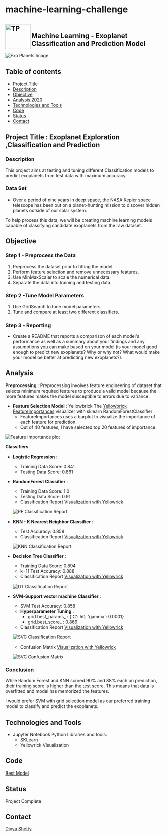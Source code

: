 # machine-learning-challenge<img src="./Images/ML.jpg" alt="TP" align='left'  width="80" height="80"><br/>**Machine Learning - Exoplanet Classification and Prediction Model**---![Exo Planets Image](./Images/exoplanets.jpg)## Table of contents* [Project Title](#description)* [Description](#description)* [Objective](#objective)* [Analysis 2020](#analysis-2020)* [Technologies and Tools](#technologies-and-tools)* [Code](#code)* [Status](#status)* [Contact](#contact)## Project Title : Exoplanet Exploration ,Classification and Prediction### Description This project aims at testing and tuning different Classification models to predict exoplanets from test data with maximum accuracy. ### Data Set- Over a period of nine years in deep space, the NASA Kepler space telescope has been out on a planet-hunting mission to discover hidden planets outside of our solar system.To help process this data, we will be creating  machine learning models capable of classifying candidate exoplanets from the raw dataset.		## Objective### Step 1 - Preprocess the Data1. Preprocess the dataset prior to fitting the model.2. Perform feature selection and remove unnecessary features.3. Use MinMaxScaler to scale the numerical data.4. Separate the data into training and testing data.	    ### Step 2 -Tune Model Parameters1. Use GridSearch to tune model parameters.2. Tune and compare at least two different classifiers.	### Step 3 - Reporting- Create a README that reports a comparison of each model's performance as well as a summary about your findings and any assumptions you can make based on your model (is your model good enough to predict new exoplanets? Why or why not? What would make your model be better at predicting new exoplanets?).## Analysis __Preprocessing__ : Preprocessing involves feature engineering of dataset that selects minimum required features to produce a valid model because the more features makes the model susceptible to errors due to variance.- __Feature Selection Model__ : Yellowbrick The [Yellowbrick FeatureImportances](https://www.scikit-yb.org/en/latest/api/model_selection/importances.html) visualizer with sklearn RandomForestClassifier	* FeatureImportances uses a barplot to visualize the importance of each feature for prediction. 	* Out of 40 features, I have selected top 20 features of importance.![Feature Importance plot](./Images/RF_FeatureImportances.png)__Classifiers__: - __Logistic Regression__ :	* Training Data Score: 0.841	* Testing Data Score: 0.861	- __RandomForest Classifier__ :	* Training Data Score: 1.0	* Testing Data Score: 0.91	* Classification Report [Visualization with Yellowrick](https://www.scikit-yb.org/en/latest/api/classifier/classification_report.html)		![RF Classification Report ](./Images/RF_ClassificationReport.png)- __KNN - K Nearest Neighbor Classifier__ :	* Test Accuracy: 0.858	* Classification Report [Visualization with Yellowrick](https://www.scikit-yb.org/en/latest/api/classifier/classification_report.html)		![KNN Classification Report ](./Images/KNN_ClassificationReport.png)- __Decision Tree Classifier__ :	* Training Data Score: 0.894	* k=11 Test Accuracy: 0.888	* Classification Report [Visualization with Yellowrick](https://www.scikit-yb.org/en/latest/api/classifier/classification_report.html)		![DT Classification Report ](./Images/DT_ClassificationReport.png)- __SVM-Support vector machine Classifier__ :	* SVM Test Accuracy: 0.858	* __Hyperparameter Tuning__ : 		* grid.best_params_ : {'C': 50, 'gamma': 0.0001}		* grid.best_score_ : 0.869	* Classification Report [Visualization with Yellowrick](https://www.scikit-yb.org/en/latest/api/classifier/classification_report.html)		![SVC Classification Report ](./Images/svc_classification_report.jpg)	* Confusion Matrix [Visualization with Yellowrick](https://www.scikit-yb.org/en/latest/api/classifier/confusion_matrix.html)	![SVC Confusion Matrix ](./Images/SVC_ConfusionMatrix.png)### ConclusionWhile Random Forest and KNN scored 90% and 88% each on prediction, their training score is higher than the test score. This means that data is overfitted and model has memorized the features.I would prefer SVM with grid selection model as our preferred training model to classify and predict the exoplanets.## Technologies and Tools* Jupyter NotebookPython Libraries and tools:	* SKLearn 	* Yellowrick Visualization		## Code [Best Model](./Divya_Shetty.sav)## StatusProject Complete## Contact [Divya Shetty](https://github.com/divya-gh)